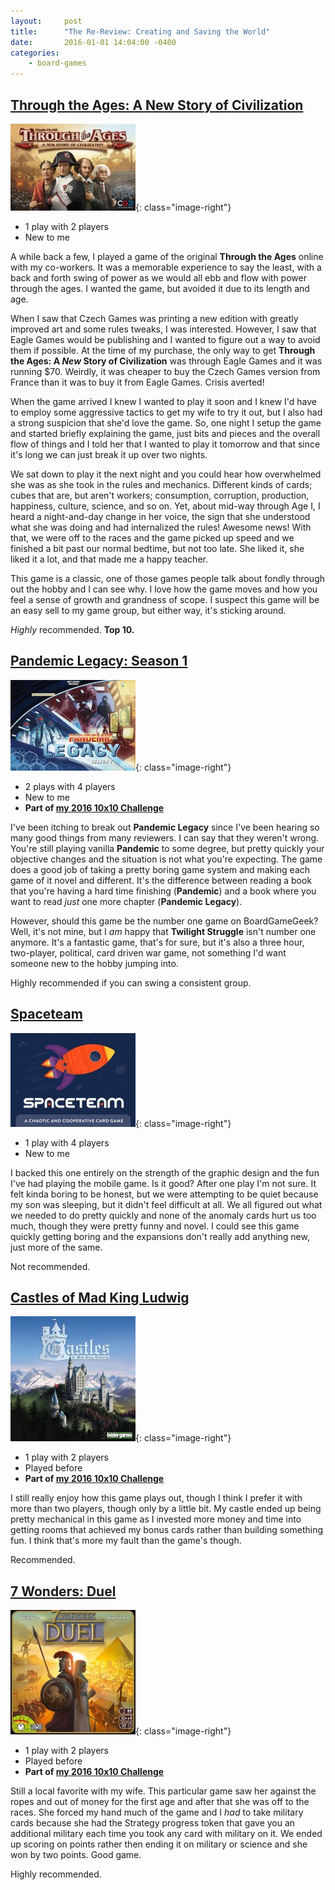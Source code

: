 ```yaml
---
layout:     post
title:      "The Re-Review: Creating and Saving the World"
date:       2016-01-01 14:04:00 -0400
categories:
    - board-games
---
```

## [Through the Ages: A New Story of Civilization](https://boardgamegeek.com/boardgame/182028/through-ages-new-story-civilization)

![Through the Ages](/images/covers/through-the-ages.jpg){: class="image-right"}

- 1 play with 2 players
- New to me

A while back a few, I played a game of the original **Through the Ages** online with my co-workers. It was a memorable experience to say the least, with a back and forth swing of power as we would all ebb and flow with power through the ages. I wanted the game, but avoided it due to its length and age.

When I saw that Czech Games was printing a new edition with greatly improved art and some rules tweaks, I was interested. However, I saw that Eagle Games would be publishing and I wanted to figure out a way to avoid them if possible. At the time of my purchase, the only way to get **Through the Ages: A _New_ Story of Civilization** was through Eagle Games and it was running $70. Weirdly, it was cheaper to buy the Czech Games version from France than it was to buy it from Eagle Games. Crisis averted!

When the game arrived I knew I wanted to play it soon and I knew I'd have to employ some aggressive tactics to get my wife to try it out, but I also had a strong suspicion that she'd love the game. So, one night I setup the game and started briefly explaining the game, just bits and pieces and the overall flow of things and I told her that I wanted to play it tomorrow and that since it's long we can just break it up over two nights.

We sat down to play it the next night and you could hear how overwhelmed she was as she took in the rules and mechanics. Different kinds of cards; cubes that are, but aren't workers; consumption, corruption, production, happiness, culture, science, and so on. Yet, about mid-way through Age I, I heard a night-and-day change in her voice, the sign that she understood what she was doing and had internalized the rules! Awesome news! With that, we were off to the races and the game picked up speed and we finished a bit past our normal bedtime, but not too late. She liked it, she liked it a lot, and that made me a happy teacher.

This game is a classic, one of those games people talk about fondly through out the hobby and I can see why. I love how the game moves and how you feel a sense of growth and grandness of scope. I suspect this game will be an easy sell to my game group, but either way, it's sticking around.

_Highly_ recommended. **Top 10.**

## [Pandemic Legacy: Season 1](https://boardgamegeek.com/boardgame/161936/pandemic-legacy-season-1)

![Pandemic Legacy](/images/covers/pandemic-legacy.jpg){: class="image-right"}

- 2 plays with 4 players
- New to me
- **Part of [my 2016 10x10 Challenge](https://boardgamegeek.com/geeklist/202712/wesbakers-2016-10x10-hardcore-challenge)**

I've been itching to break out **Pandemic Legacy** since I've been hearing so many good things from many reviewers. I can say that they weren't wrong. You're still playing vanilla **Pandemic** to some degree, but pretty quickly your objective changes and the situation is not what you're expecting. The game does a good job of taking a pretty boring game system and making each game of it novel and different. It's the difference between reading a book that you're having a hard time finishing (**Pandemic**) and a book where you want to read _just_ one more chapter (**Pandemic Legacy**).

However, should this game be the number one game on BoardGameGeek? Well, it's not mine, but I _am_ happy that **Twilight Struggle** isn't number one anymore. It's a fantastic game, that's for sure, but it's also a three hour, two-player, political, card driven war game, not something I'd want someone new to the hobby jumping into.

Highly recommended if you can swing a consistent group.

## [Spaceteam](https://boardgamegeek.com/boardgame/184491/spaceteam)

![Spaceteam](/images/covers/spaceteam.jpg){: class="image-right"}

- 1 play with 4 players
- New to me

I backed this one entirely on the strength of the graphic design and the fun I've had playing the mobile game. Is it good? After one play I'm not sure. It felt kinda boring to be honest, but we were attempting to be quiet because my son was sleeping, but it didn't feel difficult at all. We all figured out what we needed to do pretty quickly and none of the anomaly cards hurt us too much, though they were pretty funny and novel. I could see this game quickly getting boring and the expansions don't really add anything new, just more of the same.

Not recommended.

## [Castles of Mad King Ludwig](https://boardgamegeek.com/boardgame/155426/castles-mad-king-ludwig)

![Castles of Mad King Ludwig](/images/covers/castles-of-mad-king-ludwig.jpg){: class="image-right"}

- 1 play with 2 players
- Played before
- **Part of [my 2016 10x10 Challenge](https://boardgamegeek.com/geeklist/202712/wesbakers-2016-10x10-hardcore-challenge)**

I still really enjoy how this game plays out, though I think I prefer it with more than two players, though only by a little bit. My castle ended up being pretty mechanical in this game as I invested more money and time into getting rooms that achieved my bonus cards rather than building something fun. I think that's more my fault than the game's though.

Recommended.

## [7 Wonders: Duel](https://boardgamegeek.com/boardgame/173346/7-wonders-duel)

![7 Wonders: Duel](/images/covers/7-wonders-duel.jpg){: class="image-right"}

- 1 play with 2 players
- Played before
- **Part of [my 2016 10x10 Challenge](https://boardgamegeek.com/geeklist/202712/wesbakers-2016-10x10-hardcore-challenge)**

Still a local favorite with my wife. This particular game saw her against the ropes and out of money for the first age and after that she was off to the races. She forced my hand much of the game and I _had_ to take military cards because she had the Strategy progress token that gave you an additional military each time you took any card with military on it. We ended up scoring on points rather then ending it on military or science and she won by two points. Good game.

Highly recommended.
